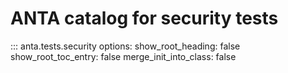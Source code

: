 <!--
  ~ Copyright (c) 2023-2024 Arista Networks, Inc.
  ~ Use of this source code is governed by the Apache License 2.0
  ~ that can be found in the LICENSE file.
  -->

# ANTA catalog for security tests

::: anta.tests.security
    options:
      show_root_heading: false
      show_root_toc_entry: false
      merge_init_into_class: false
